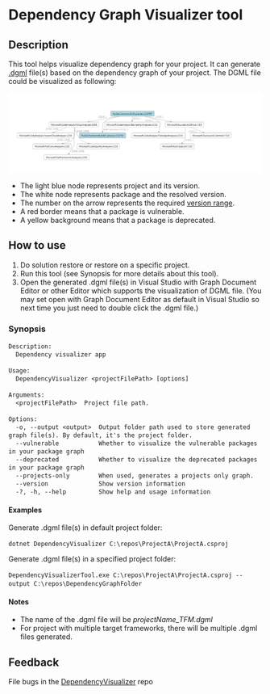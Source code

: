 # Dependency Graph Visualizer tool

## Description

This tool helps visualize dependency graph for your project.
It can generate [.dgml](https://learn.microsoft.com/en-us/visualstudio/modeling/directed-graph-markup-language-dgml-reference?view=vs-2022) file(s) based on the dependency graph of your project.
The DGML file could be visualized as following:

![DependencyGraphExample](resources/DependencyGraphExample.jpg)

- The light blue node represents project and its version.  
- The white node represents package and the resolved version.
- The number on the arrow represents the required [version range](https://learn.microsoft.com/en-us/nuget/concepts/package-versioning#version-ranges).
- A red border means that a package is vulnerable.
- A yellow background means that a package is deprecated.

## How to use

1. Do solution restore or restore on a specific project.
1. Run this tool (see Synopsis for more details about this tool).
1. Open the generated .dgml file(s) in Visual Studio with Graph Document Editor or other Editor which supports the visualization of DGML file.
    (You may set open with Graph Document Editor as default in Visual Studio so next time you just need to double click the .dgml file.)

### Synopsis

```console
Description:
  Dependency visualizer app

Usage:
  DependencyVisualizer <projectFilePath> [options]

Arguments:
  <projectFilePath>  Project file path.

Options:
  -o, --output <output>  Output folder path used to store generated graph file(s). By default, it's the project folder.
  --vulnerable           Whether to visualize the vulnerable packages in your package graph
  --deprecated           Whether to visualize the deprecated packages in your package graph
  --projects-only        When used, generates a projects only graph.
  --version              Show version information
  -?, -h, --help         Show help and usage information
```

#### Examples

Generate .dgml file(s) in default project folder:

`dotnet DependencyVisualizer C:\repos\ProjectA\ProjectA.csproj`

Generate .dgml file(s) in a specified project folder:

`DependencyVisualizerTool.exe C:\repos\ProjectA\ProjectA.csproj --output C:\repos\DependencyGraphFolder`

#### Notes

- The name of the .dgml file will be *projectName_TFM.dgml*
- For project with multiple target frameworks, there will be multiple .dgml files generated.

## Feedback

File bugs in the [DependencyVisualizer](https://github.com/nkolev92/DependencyVisualizer) repo
